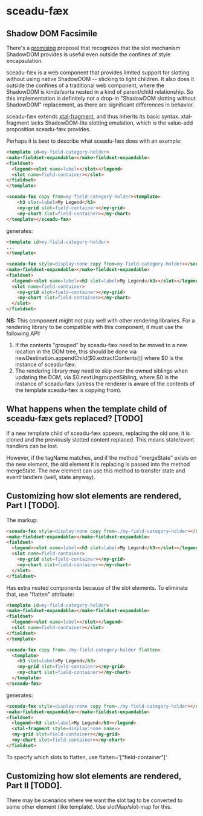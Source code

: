 # sceadu-fæx

## Shadow DOM Facsimile

There's a [promising](https://github.com/WICG/webcomponents/issues/909) proposal that recognizes that the slot mechanism ShadowDOM provides is useful even outside the confines of style encapsulation.

sceadu-fæx is a web component that provides limited support for slotting without using native ShadowDOM -- sticking to light children.  It also does it outside the confines of a traditional web component, where the ShadowDOM is kinda/sorta nested in a kind of parent/child relationship.  So this implementation is definitely not a drop-in "ShadowDOM slotting without ShadowDOM" replacement, as there are significant differences in behavior.

sceadu-fæx extends [xtal-fragment](https://github.com/bahrus/xtal-fragment), and thus inherits its basic syntax.  xtal-fragment lacks ShadowDOM-lite slotting emulation, which is the value-add proposition sceadu-fæx provides.

Perhaps it is best to describe what sceadu-fæx does with an example:

```html
<template id=my-field-category-holder>
<make-fieldset-expandable></make-fieldset-expandable>
<fieldset>
  <legend><slot name=label></slot></legend>
  <slot name=field-container></slot>
</fieldset>
</template>

<sceadu-fæx copy from=my-field-category-holder><template>
    <h3 slot=label>My Legend</h3>
    <my-grid slot=field-container></my-grid>
    <my-chart slot=field-container></my-chart>
</template></sceadu-fæx>
```

generates:

```html
<template id=my-field-category-holder>
...
</template>

<sceadu-fæx style=display:none copy from=my-field-category-holder></sceadu-fæx>
<make-fieldset-expandable></make-fieldset-expandable>
<fieldset>
  <legend><slot name=label><h3 slot=label>My Legend</h3></slot></legend>
  <slot name=field-container>
    <my-grid slot=field-container></my-grid>
    <my-chart slot=field-container></my-chart>
  </slot>
</fieldset>
```

**NB:**  This component might not play well with other rendering libraries. For a rendering library to be compatible with this component, it must use the following API:

1.  If the contents "grouped" by sceadu-fæx need to be moved to a new location in the DOM tree, this should be done via newDestination.appendChild($0.extractContents()) where $0 is the instance of sceadu-fæx.
2.  The rendering library may need to skip over the owned siblings when updating the DOM, via $0.nextUngroupedSibling, where $0 is the instance of sceadu-fæx (unless the renderer is aware of the contents of the template sceadu-fæx is copying from).

## What happens when the template child of sceadu-fæx gets replaced? [TODO]

If a new template child of sceadu-fæx appears, replacing the old one, it is cloned and the previously slotted content replaced.  This means state/event handlers can be lost.

However, if the tagName matches, and if the method "mergeState" exists on the new element, the old element it is replacing is passed into the method mergeState.  The new element can use this method to transfer state and eventHandlers (well, state anyway). 

## Customizing how slot elements are rendered, Part I [TODO].

The markup:

```html
<sceadu-fæx style=display:none copy from=./my-field-category-holder></sceadu-fæx>
<make-fieldset-expandable></make-fieldset-expandable>
<fieldset>
  <legend><slot name=label><h3 slot=label>My Legend</h3></slot></legend>
  <slot name=field-container>
    <my-grid slot=field-container></my-grid>
    <my-chart slot=field-container></my-chart>
  </slot>
</fieldset>
```

Has extra nested components because of the slot elements.  To eliminate that, use "flatten" attribute:

```html
<template id=my-field-category-holder>
<make-fieldset-expandable></make-fieldset-expandable>
<fieldset>
  <legend><slot name=label></slot></legend>
  <slot name=field-container></slot>
</fieldset>
</template>

<sceadu-fæx copy from=./my-field-category-holder flatten>
  <template>
    <h3 slot=label>My Legend</h3>
    <my-grid slot=field-container></my-grid>
    <my-chart slot=field-container></my-chart>
  </template>
</sceadu-fæx>
```

generates:

```html
<sceadu-fæx style=display:none copy from=./my-field-category-holder></sceadu-fæx>
<make-fieldset-expandable></make-fieldset-expandable>
<fieldset>
  <legend><h3 slot=label>My Legend</h3></legend>
  <xtal-fragment style=display:none name=>
  <my-grid slot=field-container></my-grid>
  <my-chart slot=field-container></my-chart>
</fieldset>
```

To specify which slots to flatten, use flatten='["field-container"]'

## Customizing how slot elements are rendered, Part II [TODO].

There may be scenarios where we want the slot tag to be converted to some other element (like template).  Use slotMap/slot-map for this.
